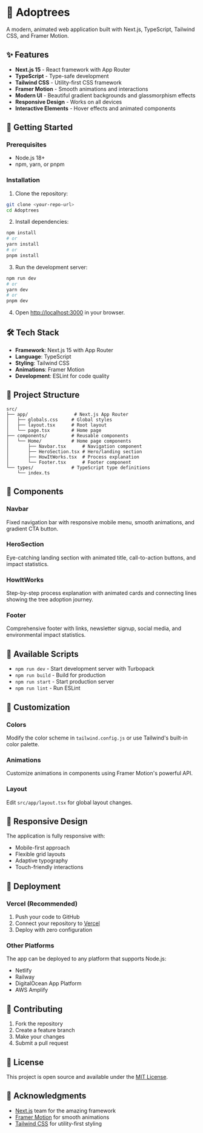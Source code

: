 # 🌳 Adoptrees

A modern, animated web application built with Next.js, TypeScript, Tailwind CSS, and Framer Motion.

## ✨ Features

- **Next.js 15** - React framework with App Router
- **TypeScript** - Type-safe development
- **Tailwind CSS** - Utility-first CSS framework
- **Framer Motion** - Smooth animations and interactions
- **Modern UI** - Beautiful gradient backgrounds and glassmorphism effects
- **Responsive Design** - Works on all devices
- **Interactive Elements** - Hover effects and animated components

## 🚀 Getting Started

### Prerequisites

- Node.js 18+ 
- npm, yarn, or pnpm

### Installation

1. Clone the repository:
```bash
git clone <your-repo-url>
cd Adoptrees
```

2. Install dependencies:
```bash
npm install
# or
yarn install
# or
pnpm install
```

3. Run the development server:
```bash
npm run dev
# or
yarn dev
# or
pnpm dev
```

4. Open [http://localhost:3000](http://localhost:3000) in your browser.

## 🛠️ Tech Stack

- **Framework**: Next.js 15 with App Router
- **Language**: TypeScript
- **Styling**: Tailwind CSS
- **Animations**: Framer Motion
- **Development**: ESLint for code quality

## 📁 Project Structure

```
src/
├── app/                 # Next.js App Router
│   ├── globals.css     # Global styles
│   ├── layout.tsx      # Root layout
│   └── page.tsx        # Home page
├── components/         # Reusable components
│   └── Home/           # Home page components
│       ├── Navbar.tsx      # Navigation component
│       ├── HeroSection.tsx # Hero/landing section
│       ├── HowItWorks.tsx  # Process explanation
│       └── Footer.tsx      # Footer component
└── types/              # TypeScript type definitions
    └── index.ts
```

## 🎨 Components

### Navbar
Fixed navigation bar with responsive mobile menu, smooth animations, and gradient CTA button.

### HeroSection
Eye-catching landing section with animated title, call-to-action buttons, and impact statistics.

### HowItWorks
Step-by-step process explanation with animated cards and connecting lines showing the tree adoption journey.

### Footer
Comprehensive footer with links, newsletter signup, social media, and environmental impact statistics.

## 🔧 Available Scripts

- `npm run dev` - Start development server with Turbopack
- `npm run build` - Build for production
- `npm run start` - Start production server
- `npm run lint` - Run ESLint

## 🎯 Customization

### Colors
Modify the color scheme in `tailwind.config.js` or use Tailwind's built-in color palette.

### Animations
Customize animations in components using Framer Motion's powerful API.

### Layout
Edit `src/app/layout.tsx` for global layout changes.

## 📱 Responsive Design

The application is fully responsive with:
- Mobile-first approach
- Flexible grid layouts
- Adaptive typography
- Touch-friendly interactions

## 🚀 Deployment

### Vercel (Recommended)
1. Push your code to GitHub
2. Connect your repository to [Vercel](https://vercel.com)
3. Deploy with zero configuration

### Other Platforms
The app can be deployed to any platform that supports Node.js:
- Netlify
- Railway
- DigitalOcean App Platform
- AWS Amplify

## 🤝 Contributing

1. Fork the repository
2. Create a feature branch
3. Make your changes
4. Submit a pull request

## 📄 License

This project is open source and available under the [MIT License](LICENSE).

## 🙏 Acknowledgments

- [Next.js](https://nextjs.org) team for the amazing framework
- [Framer Motion](https://framer.com/motion) for smooth animations
- [Tailwind CSS](https://tailwindcss.com) for utility-first styling
